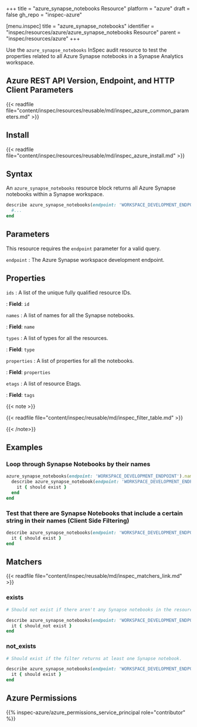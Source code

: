 +++
title = "azure_synapse_notebooks Resource"
platform = "azure"
draft = false
gh_repo = "inspec-azure"

[menu.inspec]
title = "azure_synapse_notebooks"
identifier = "inspec/resources/azure/azure_synapse_notebooks Resource"
parent = "inspec/resources/azure"
+++

Use the `azure_synapse_notebooks` InSpec audit resource to test the properties related to all Azure Synapse notebooks in a Synapse Analytics workspace.

## Azure REST API Version, Endpoint, and HTTP Client Parameters

{{< readfile file="content/inspec/resources/reusable/md/inspec_azure_common_parameters.md" >}}

## Install

{{< readfile file="content/inspec/resources/reusable/md/inspec_azure_install.md" >}}

## Syntax

An `azure_synapse_notebooks` resource block returns all Azure Synapse notebooks within a Synapse workspace.

```ruby
describe azure_synapse_notebooks(endpoint: 'WORKSPACE_DEVELOPMENT_ENDPOINT') do
  #...
end
```

## Parameters

This resource requires the `endpoint` parameter for a valid query.

`endpoint`
: The Azure Synapse workspace development endpoint.

## Properties

`ids`
: A list of the unique fully qualified resource IDs.

: **Field**: `id`

`names`
: A list of names for all the Synapse notebooks.

: **Field**: `name`

`types`
: A list of types for all the resources.

: **Field**: `type`

`properties`
: A list of properties for all the notebooks.

: **Field**: `properties`

`etags`
: A list of resource Etags.

: **Field**: `tags`

{{< note >}}

{{< readfile file="content/inspec/reusable/md/inspec_filter_table.md" >}}

{{< /note>}}

## Examples

### Loop through Synapse Notebooks by their names

```ruby
azure_synapse_notebooks(endpoint: 'WORKSPACE_DEVELOPMENT_ENDPOINT').names.each do |name|
  describe azure_synapse_notebook(endpoint: 'WORKSPACE_DEVELOPMENT_ENDPOINT', name: name) do
    it { should exist }
  end
end
```

### Test that there are Synapse Notebooks that include a certain string in their names (Client Side Filtering)

```ruby
describe azure_synapse_notebooks(endpoint: 'WORKSPACE_DEVELOPMENT_ENDPOINT').where { name.include?('analytics-trends') } do
  it { should exist }
end
```

## Matchers

{{< readfile file="content/inspec/reusable/md/inspec_matchers_link.md" >}}

### exists

```ruby
# Should not exist if there aren't any Synapse notebooks in the resource group.

describe azure_synapse_notebooks(endpoint: 'WORKSPACE_DEVELOPMENT_ENDPOINT') do
  it { should_not exist }
end
```

### not_exists

```ruby
# Should exist if the filter returns at least one Synapse notebook.

describe azure_synapse_notebooks(endpoint: 'WORKSPACE_DEVELOPMENT_ENDPOINT') do
  it { should exist }
end
```

## Azure Permissions

{{% inspec-azure/azure_permissions_service_principal role="contributor" %}}
